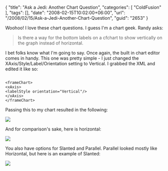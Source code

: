 {
	"title": "Ask a Jedi: Another Chart Question",
	"categories": [
		"ColdFusion"
	],
	"tags": [],
	"date": "2008-02-15T10:02:00+06:00",
	"url": "/2008/02/15/Ask-a-Jedi-Another-Chart-Question",
	"guid": "2653"
}

Woohoo! I love these chart questions. I guess I'm a chart geek. Randy asks:
<p>
<blockquote>
<p>
Is there a way for the bottom labels on a cfchart to show vertically on the graph instead of horizontal.
</p>
</blockquote>
<p>

I bet folks know what I'm going to say. Once again, the built in chart editor comes in handy. This one was pretty simple - I just changed the XAxis/Style/Label/Orientation setting to Vertical. I grabbed the XML and edited it like so:
<p>

<code>
&lt;frameChart&gt;
&lt;xAxis&gt;
&lt;labelStyle orientation="Vertical"/&gt;
&lt;/xAxis&gt;
&lt;/frameChart&gt;		
</code>
<p>

Passing this to my chart resulted in the following:
<p>

<img src="https://static.raymondcamden.com/images/Picture 26.png">
<p>

And for comparison's sake, here is horizontal:
<p>

<img src="https://static.raymondcamden.com/images/cfjedi/Picture 33.png">
<p>

You also have options for Slanted and Parallel. Parallel looked mostly like Horizontal, but here is an example of Slanted:
<p>

<img src="https://static.raymondcamden.com/images/cfjedi//Picture 42.png">